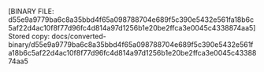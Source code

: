 [BINARY FILE: d55e9a9779ba6c8a35bbd4f65a098788704e689f5c390e5432e561fa18b6c5af22d4ac10f8f77d96fc4d814a97d1256b1e20be2ffca3e0045c4338874aa5]
Stored copy: docs/converted-binary/d55e9a9779ba6c8a35bbd4f65a098788704e689f5c390e5432e561fa18b6c5af22d4ac10f8f77d96fc4d814a97d1256b1e20be2ffca3e0045c4338874aa5
